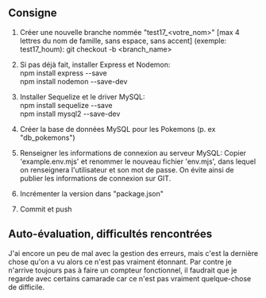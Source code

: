 ## Consigne

1. Créer une nouvelle branche nommée "test17_<votre_nom>" [max 4 lettres du nom de famille, sans espace, sans accent] (exemple: test17_houm):
git checkout -b <branch_name>

2. Si pas déjà fait, installer Express et Nodemon:  
npm install express --save  
npm install nodemon --save-dev

3. Installer Sequelize et le driver MySQL:  
npm install sequelize --save  
npm install mysql2 --save-dev

4. Créer la base de données MySQL pour les Pokemons (p. ex "db_pokemons")

5. Renseigner les informations de connexion au serveur MySQL:
Copier 'example.env.mjs' et renommer le nouveau fichier 'env.mjs', dans lequel on renseignera l'utilisateur et son mot de passe.
On évite ainsi de publier les informations de connexion sur GIT.

6. Incrémenter la version dans "package.json"

7. Commit et push

## Auto-évaluation, difficultés rencontrées

J'ai encore un peu de mal avec la gestion des erreurs, mais c'est la dernière chose qu'on a vu alors
ce n'est pas vraiment étonnant. Par contre je n'arrive toujours pas à faire un compteur fonctionnel,
il faudrait que je regarde avec certains camarade car ce n'est pas vraiment quelque-chose de difficile.